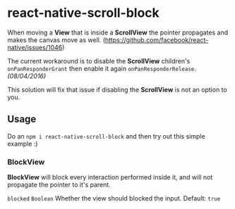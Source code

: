 # react-native-scroll-block

When moving a **View** that is inside a **ScrollView** the pointer propagates and makes the canvas move as well. (https://github.com/facebook/react-native/issues/1046)

The current workaround is to disable the **ScrollView** children's `onPanResponderGrant` then enable it again `onPanResponderRelease`. _(08/04/2016)_

This solution will fix that issue if disabling the **ScrollView** is not an option to you.

## Usage

Do an `npm i react-native-scroll-block` and then try out this simple example :)

### BlockView

**BlockView** will block every interaction performed inside it, and will not propagate the pointer to it's parent.

`blocked` `Boolean`
Whether the view should blocked the input.
Default: `true`
